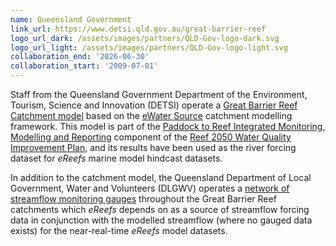 ```yaml
---
name: Queensland Government
link_url: https://www.detsi.qld.gov.au/great-barrier-reef
logo_url_dark: /assets/images/partners/QLD-Gov-logo-dark.svg
logo_url_light: /assets/images/partners/QLD-Gov-logo-light.svg
collaboration_end: '2026-06-30'
collaboration_start: '2009-07-01'
---
```

Staff from the Queensland Government Department of the Environment, Tourism, Science and Innovation (DETSI) operate a [Great Barrier Reef Catchment model](/research/catchment_model) based on the [eWater Source](https://ewater.org.au/ewater-solutions/tools/source/) catchment modelling framework.  This model is part of the [Paddock to Reef Integrated Monitoring, Modelling and Reporting](https://www.reefplan.qld.gov.au/tracking-progress/paddock-to-reef) component of the [Reef 2050 Water Quality Improvement Plan](https://www.reefplan.qld.gov.au/water-quality-and-the-reef/the-plan), and its results have been used as the river forcing dataset for *eReefs* marine model hindcast datasets.

In addition to the catchment model, the Queensland Department of Local Government, Water and Volunteers (DLGWV) operates a [network of streamflow monitoring gauges](https://water-monitoring.information.qld.gov.au/) throughout the Great Barrier Reef catchments which *eReefs* depends on as a source of streamflow forcing data in conjunction with the modelled streamflow (where no gauged data exists) for the near-real-time *eReefs* model datasets.

